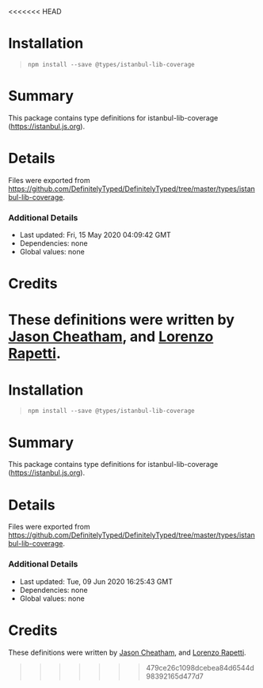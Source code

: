 <<<<<<< HEAD
# Installation
> `npm install --save @types/istanbul-lib-coverage`

# Summary
This package contains type definitions for istanbul-lib-coverage (https://istanbul.js.org).

# Details
Files were exported from https://github.com/DefinitelyTyped/DefinitelyTyped/tree/master/types/istanbul-lib-coverage.

### Additional Details
 * Last updated: Fri, 15 May 2020 04:09:42 GMT
 * Dependencies: none
 * Global values: none

# Credits
These definitions were written by [Jason Cheatham](https://github.com/jason0x43), and [Lorenzo Rapetti](https://github.com/loryman).
=======
# Installation
> `npm install --save @types/istanbul-lib-coverage`

# Summary
This package contains type definitions for istanbul-lib-coverage (https://istanbul.js.org).

# Details
Files were exported from https://github.com/DefinitelyTyped/DefinitelyTyped/tree/master/types/istanbul-lib-coverage.

### Additional Details
 * Last updated: Tue, 09 Jun 2020 16:25:43 GMT
 * Dependencies: none
 * Global values: none

# Credits
These definitions were written by [Jason Cheatham](https://github.com/jason0x43), and [Lorenzo Rapetti](https://github.com/loryman).
>>>>>>> 479ce26c1098dcebea84d6544d98392165d477d7
